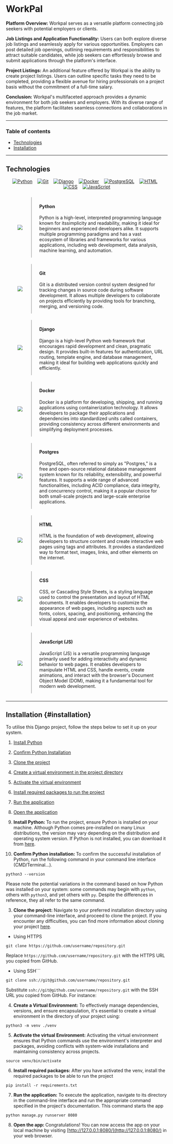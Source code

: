 # WorkPal

**Platform Overview:** Workpal serves as a versatile platform connecting job seekers with potential employers or clients.

**Job Listings and Application Functionality:** Users can both explore diverse job listings and seamlessly apply for various opportunities. Employers can post detailed job openings, outlining requirements and responsibilities to attract suitable candidates, while job seekers can effortlessly browse and submit applications through the platform's interface.

**Project Listings:** An additional feature offered by Workpal is the ability to create project listings. Users can outline specific tasks they need to be completed, providing a flexible avenue for hiring professionals on a project basis without the commitment of a full-time salary.

**Conclusion:** Workpal's multifaceted approach provides a dynamic environment for both job seekers and employers. With its diverse range of features, the platform facilitates seamless connections and collaborations in the job market.

---
### Table of contents

* [Technologies](#technologies)
* [Installation](#installation)

---

<h2 id="section-id">Technologies</h2>

<p align="center">
    <a href="https://www.python.org"><img src="https://skillicons.dev/icons?i=python" alt="Python"></a>&nbsp;&nbsp;&nbsp;
    <a href="https://git-scm.com"><img src="https://skillicons.dev/icons?i=git" alt="Git"></a>&nbsp;&nbsp;&nbsp;
    <a href="https://www.djangoproject.com"><img src="https://skillicons.dev/icons?i=django" alt="Django"></a>&nbsp;&nbsp;&nbsp;
    <a href="https://www.docker.com"><img src="https://skillicons.dev/icons?i=docker" alt="Docker"></a>&nbsp;&nbsp;&nbsp;
    <a href="https://www.postgresql.org"><img src="https://skillicons.dev/icons?i=postgres" alt="PostgreSQL"></a>&nbsp;&nbsp;&nbsp;
    <a href="https://en.wikipedia.org/wiki/HTML"><img src="https://skillicons.dev/icons?i=html" alt="HTML"></a>&nbsp;&nbsp;&nbsp;
    <a href="https://bg.wikipedia.org/wiki/CSSj"><img src="https://skillicons.dev/icons?i=css" alt="CSS"></a>&nbsp;&nbsp;&nbsp;
    <a href="https://developer.mozilla.org/en-US/docs/Web/JavaScript"><img src="https://skillicons.dev/icons?i=js" alt="JavaScript"></a>
</p>

<div style="display: flex; padding: 10px">
	<div style="display: flex; justify-content: center; align-items: center; width: 15%; height: fit-content; margin: auto auto">
	<a href="https://www.python.org"><img src="https://skillicons.dev/icons?i=python"/></a>
	</div>
	<div style="width:85%; border-left: 1px solid gray; padding-left: 5%;">
		 <h4>Python</h4>
		 <p>
			 Python is a high-level, interpreted programming language known for itssimplicity and readability, making it ideal for beginners and experienced developers alike. It supports multiple programming paradigms and has a vast ecosystem of libraries and frameworks for various applications, including web development, data analysis, machine learning, and automation.
		 </p>
	</div>
</div>

<div style="display: flex; padding: 10px">
	<div style="display: flex; justify-content: center; align-items: center; width: 15%; height: fit-content; margin: auto auto">
	<a href="https://git-scm.com"><img src="https://skillicons.dev/icons?i=git"/></a> 
	</div>
	 <div style="width:85%; border-left: 1px solid gray; padding-left: 5%;">
		 <h4>Git</h4>
		 <p>
			 Git is a distributed version control system designed for tracking changes in source code during software development. It allows multiple developers to collaborate on projects efficiently by providing tools for branching, merging, and versioning code.
		 </p>
	 </div>
</div>

<div style="display: flex; padding: 10px">
	<div style="display: flex; justify-content: center; align-items: center; width: 15%; height: fit-content; margin: auto auto">
	 <a href="https://www.djangoproject.com"><img src="https://skillicons.dev/icons?i=django"/></a>
	</div>
	 <div style="width:85%; border-left: 1px solid gray; padding-left: 5%;">
		 <h4>Django</h4>
		 <p>
			 Django is a high-level Python web framework that encourages rapid development and clean, pragmatic design. It provides built-in features for authentication, URL routing, template engine, and database management, making it ideal for building web applications quickly and efficiently.
		 </p>
	 </div>
</div>

<div style="display: flex; padding: 10px">
	<div style="display: flex; justify-content: center; align-items: center; width: 15%; height: fit-content; margin: auto auto">
	 <a href="https://www.docker.com"><img src="https://skillicons.dev/icons?i=docker"/></a>
	</div>
	 <div style="width:85%; border-left: 1px solid gray; padding-left: 5%;">
		 <h4>Docker</h4>
		 <p>
			 Docker is a platform for developing, shipping, and running applications using containerization technology. It allows developers to package their applications and dependencies into standardized units called containers, providing consistency across different environments and simplifying deployment processes.
		 </p>
	 </div>
</div>
<div style="display: flex; padding: 10px">
	<div style="display: flex; justify-content: center; align-items: center; width: 15%; height: fit-content; margin: auto auto">
		 <a href="https://www.postgresql.org">
			<img src="https://skillicons.dev/icons?i=postgres"/>
		</a> 
	</div>
	 <div style="width:85%; border-left: 1px solid gray; padding-left: 5%;">
		 <h4>Postgres</h4>
		 <p>
			 PostgreSQL, often referred to simply as "Postgres," is a free and open-source relational database management system known for its reliability, extensibility, and powerful features. It supports a wide range of advanced functionalities, including ACID compliance, data integrity, and concurrency control, making it a popular choice for both small-scale projects and large-scale enterprise applications.
		 </p>
	 </div>
</div>

<div style="display: flex; padding: 10px">
	<div style="display: flex; justify-content: center; align-items: center; width: 15%; height: fit-content; margin: auto auto">
		 <a href="https://en.wikipedia.org/wiki/HTML">
			<img src="https://skillicons.dev/icons?i=html"/>
		</a> 
	</div>
	 <div style="width:85%; border-left: 1px solid gray; padding-left: 5%;">
		 <h4>HTML</h4>
		 <p>
			 HTML is the foundation of web development, allowing developers to structure content and create interactive web pages using tags and attributes. It provides a standardized way to format text, images, links, and other elements on the internet.
		 </p>
	 </div>
</div>
<div style="display: flex; padding: 10px">
	<div style="display: flex; justify-content: center; align-items: center; width: 15%; height: fit-content; margin: auto auto">
		 <a href="https://bg.wikipedia.org/wiki/CSSj">
			<img src="https://skillicons.dev/icons?i=css"/>
		</a> 
	</div>
	 <div style="width:85%; border-left: 1px solid gray; padding-left: 5%;">
		 <h4>CSS</h4>
		 <p>
			 CSS, or Cascading Style Sheets, is a styling language used to control the presentation and layout of HTML documents. It enables developers to customize the appearance of web pages, including aspects such as fonts, colors, spacing, and positioning, enhancing the visual appeal and user experience of websites.
		 </p>
	 </div>
</div>
<div style="display: flex; padding: 10px">
	<div style="display: flex; justify-content: center; align-items: center; width: 15%; height: fit-content; margin: auto auto">
		 <a href="https://developer.mozilla.org/en-US/docs/Web/JavaScript">
			<img src="https://skillicons.dev/icons?i=js"/>
		</a> 
	</div>
	 <div style="width:85%; border-left: 1px solid gray; padding-left: 5%;">
		 <h4>JavaScript (JS)</h4>
		 <p>
			 JavaScript (JS) is a versatile programming language primarily used for adding interactivity and dynamic behavior to web pages. It enables developers to manipulate HTML and CSS, handle events, create animations, and interact with the browser's Document Object Model (DOM), making it a fundamental tool for modern web development.
		 </p>
	 </div>
</div>

---
## Installation {#installation}

To utilise this Django project, follow the steps below to set it up on your system.

1. [Install Python](#installation-install-python)
2. [Confirm Python Installation](#installation-confirm-installation)
3. [Clone the project](#installation-clone-project)
4. [Create a virtual environment in the project directory](#installation-create-virtual-environment)
5. [Activate the virtual environment](#installation-activate-virtual-environment)
6. [Install required packages to run the project](#installation-required-packages)
7. [Run the application](#installation-run-application)
8. [Open the application](#installation-open-app)

1. <b id="installation-install-python">Install Python: </b> To run the project, ensure Python is installed on your machine. Although Python comes pre-installed on many Linux distributions, the version may vary depending on the distribution and operating system version. If Python is not installed, you can download it from [here](https://www.python.org/downloads/).

2. <b id="installation-confirm-installation"> Confirm Python installation: </b> To confirm the successful installation of Python, run the following command in your command line interface (CMD/Terminal...). 

```
python3 --version
```

Please note the potential variations in the command based on how Python was installed on your system: some commands may begin with `python`, others with `python3`, and yet others with `py`. Despite the differences in reference, they all refer to the same command.

3. <b id="installation-clone-project">Clone the project:</b> Navigate to your preferred installation directory using your command-line interface, and proceed to clone the project. If you encounter any difficulties, you can find more information about cloning your project [here](https://docs.github.com/en/repositories/creating-and-managing-repositories/cloning-a-repository).

* Using HTTPS

```
git clone https://github.com/username/repository.git
```

Replace `https://github.com/username/repository.git` with the HTTPS URL you copied from GitHub.

* Using SSH```

```
git clone ssh://git@github.com/username/repository.git
```

Substitute `ssh://git@github.com/username/repository.git` with the SSH URL you copied from GitHub. For instance:

4. <b id="installation-create-virtual-environment">Create a Virtual Environment:</b> To effectively manage dependencies, versions, and ensure encapsulation, it's essential to create a virtual environment in the directory of your project using:

```
python3 -m venv ./venv
```

5. <b id="installation-activate-virtual-environment">Activate the virtual Environment:</b> Activating the virtual environment ensures that Python commands use the environment's interpreter and packages, avoiding conflicts with system-wide installations and maintaining consistency across projects.

```
source venv/bin/activate
```

6. <b id="installation-required-packages">Install required packages:</b> After you have activated the venv, install the required packages to be able to run the project

```
pip install -r requirements.txt
```

7. <b id="installation-run-application">Run the application:</b> To execute the application, navigate to its directory in the command-line interface and run the appropriate command specified in the project's documentation. This command starts the app

```
python manage.py runserver 8080
```

8. <b id="installation-open-app">Open the app: </b>Congratulations! You can now access the app on your local machine by visiting [http://127.0.0.1:8080/](http://127.0.0.1:8080/) in your web browser.

